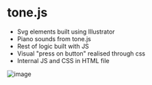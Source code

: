 # tone.js

- Svg elements built using Illustrator 
- Piano sounds from tone.js
- Rest of logic built with JS
- Visual "press on button" realised through css
- Internal JS and CSS in HTML file


![image](https://user-images.githubusercontent.com/81631818/211207794-54a8a3db-4be3-46d3-afab-497831329933.png)
